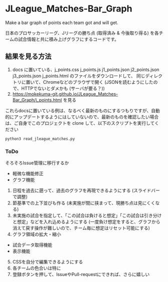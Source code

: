 # JLeague_Matches-Bar_Graph
Make a bar graph of points each team got and will get.

日本のプロサッカーリーグ、Jリーグの勝ち点 (取得済み & 今後取り得る) を各チームの試合情報と共に積み上げグラフにするコードです。

## 結果を見る方法
1. docs に置いている、j_points.css  j_points.js  j1_points.json  j2_points.json  j3_points.json j_points.html のファイルをダウンロードして、
同じディレクトリに置いて、Chromeなどのブラウザで開く (JSONを読むようにしたので、HTTPでないとダメかも (サーバが要る？))
1. https://mokekuma-git.github.io/JLeague_Matches-Bar_Graph/j_points.html を見る

これらdocsに置いている例は、なるべく最新のものにするつもりですが、自動的にアップデートするようにはしていないので、最新のものを確認したい場合は、ご自身でこのプロジェクトを clone して、以下のスクリプトを実行してください  
```
python3 read_jleague_matches.py
```


### ToDo
そろそろIssue管理に移行するか
+ 軽微な機能修正
+ グラフ機能
1. 日程を過去に遡って、過去のグラフを再現できるようにする (スライドバーで調整)
2. 節基準での上下並びも作る (未実施が間に挟まって、現勝ち点は見にくくなる)
3. 未実施の試合を指定して、「この試合は負けると想定」「この試合は引き分けと想定」などを入れ込めるようにする (一度負け想定をすると、グラフから消えて戻す操作が難しいので、チーム毎に想定はリセット可能にする)
4. グラフ領域の拡大・縮小
+ 試合データ取得機能
+ 表示機能
5. CSSを自分で編集できるようにする
6. 各チームの色合いは特に
7. 登録ボタンを押して、IssueやPull-requestにできれば、さらに嬉しい
